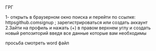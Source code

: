ГРГ

1- открыть в браузерном окно поиска и перейти по ссылке: httpsgithub.comsignup
; зарегистрироваться или создать аккаунт 
2.Зайти на профиль и нажать (+) в правом верхнем углу
и создать новый репозиторий введя все данные которые вам необходимы

просьба смотреть word файл 
